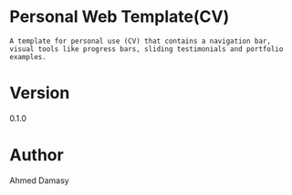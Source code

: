 # Personal Web Template(CV)

    A template for personal use (CV) that contains a navigation bar,
    visual tools like progress bars, sliding testimonials and portfolio examples.
    
# Version

0.1.0

# Author

Ahmed Damasy
